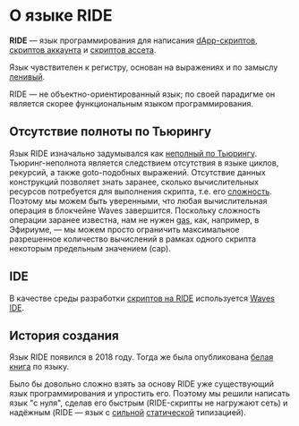 # О языке RIDE

**RIDE** — язык программирования для написания [dApp-скриптов](/blockchain/dapp-script.md), [скриптов аккаунта](/blockchain/account-script.md) и [скриптов ассета](/blockchain/asset-script.md).

Язык чувствителен к регистру, основан на выражениях и по замыслу [ленивый](/ride/immutable-variables.md).

RIDE — не объектно-ориентированный язык; по своей парадигме он является скорее функциональным языком программирования.

## Отсутствие полноты по Тьюрингу

Язык RIDE изначально задумывался как [неполный по Тьюрингу](https://ru.wikipedia.org/wiki/Полнота_по_Тьюрингу). Тьюринг-неполнота является следствием отсутствия в языке циклов, рекурсий, а также goto-подобных выражений. Отсутствие данных конструкций позволяет знать заранее, сколько вычислительных ресурсов потребуется для выполнения скрипта, т.е. его [сложность](/ride/ride-script-complexity.md). Поэтому мы можем быть уверенными, что любая вычислительная операция в блокчейне Waves завершится. Поскольку  сложность операции заранее известна, нам не нужен [gas](https://ethereum.stackexchange.com/questions/3/what-is-meant-by-the-term-gas), как, например, в Эфириуме, — мы можем просто ограничить максимальное разрешенное количество вычислений в рамках одного скрипта некоторым предельным значением (cap).

## IDE

В качестве среды разработки [скриптов на RIDE](/ride/ride-script.md) используется [Waves IDE](/developer-tools/waves-ide.md).

## История создания

Язык RIDE появился в 2018 году. Тогда же была опубликована [белая книга](https://wavesplatform.com/files/docs/white_paper_waves_smart_contracts.pdf) по языку.  

Было бы довольно сложно взять за основу RIDE уже существующий язык программирования и упростить его. Поэтому мы решили написать язык "с нуля", сделав его быстрым (RIDE-скрипты не нагружают сеть) и надёжным (RIDE — язык с [сильной](https://ru.wikipedia.org/wiki/Сильная_и_слабая_типизация) [статической](https://ru.wikipedia.org/wiki/Статическая_типизация) типизацией).
